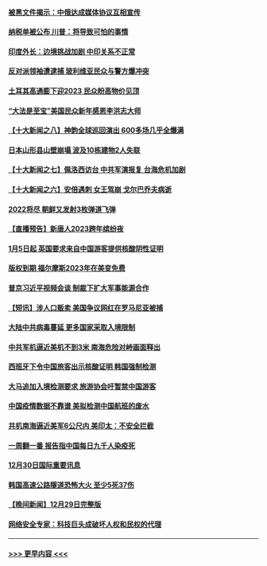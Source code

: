 #### [被黑文件揭示：中俄达成媒体协议互相宣传](../pages/prog202/a103612047.md?t=12312143) 
#### [纳税单被公布 川普：将导致可怕的事情](../pages/prog202/a103612044.md?t=12312143) 
#### [印度外长：边境挑战加剧 中印关系不正常](../pages/prog202/a103612041.md?t=12312143) 
#### [反对派领袖遭逮捕 玻利维亚民众与警方爆冲突](../pages/prog202/a103611985.md?t=12312143) 
#### [土耳其高通膨下迎2023 民众盼高物价见顶](../pages/prog202/a103611956.md?t=12312143) 
#### [“大法是至宝”美国民众新年感恩李洪志大师](../pages/prog202/a103611858.md?t=12312143) 
#### [【十大新闻之八】神韵全球巡回演出 600多场几乎全爆满](../pages/prog202/a103611096.md?t=12312143) 
#### [日本山形县山壁崩塌 波及10栋建物2人失联](../pages/prog202/a103611802.md?t=12312143) 
#### [【十大新闻之七】佩洛西访台 中共军演报复 台海危机加剧](../pages/prog202/a103611099.md?t=12312143) 
#### [【十大新闻之六】安倍遇刺 女王驾崩 戈尔巴乔夫病逝](../pages/prog202/a103611124.md?t=12312143) 
#### [2022将尽 朝鲜又发射3枚弹道飞弹](../pages/prog202/a103611767.md?t=12312143) 
#### [【直播预告】新唐人2023跨年缤纷夜](../pages/prog202/a103610207.md?t=12312143) 
#### [1月5日起 英国要求来自中国游客提供核酸阴性证明](../pages/prog202/a103611568.md?t=12312143) 
#### [版权到期 福尔摩斯2023年在美变免费](../pages/prog202/a103611480.md?t=12312143) 
#### [普京习近平视频会谈 制裁下扩大军事能源合作](../pages/prog202/a103611316.md?t=12312143) 
#### [【短讯】涉人口贩卖 美国争议网红在罗马尼亚被捕](../pages/prog202/a103611320.md?t=12312143) 
#### [大陆中共病毒蔓延 更多国家采取入境限制](../pages/prog202/a103611311.md?t=12312143) 
#### [中共军机逼近美机不到3米 南海危险对峙画面释出](../pages/prog202/a103611246.md?t=12312143) 
#### [西班牙下令中国旅客出示核酸证明 韩国强制检测](../pages/prog202/a103611109.md?t=12312143) 
#### [大马追加入境检测要求 旅游协会吁暂禁中国游客](../pages/prog202/a103610632.md?t=12312143) 
#### [中国疫情数据不靠谱 美拟检测中国航班的废水](../pages/prog202/a103610629.md?t=12312143) 
#### [共机南海逼近美军6公尺内 美印太：不安全拦截](../pages/prog202/a103610637.md?t=12312143) 
#### [一周翻一番 报告指中国每日九千人染疫死](../pages/prog202/a103610625.md?t=12312143) 
#### [12月30日国际重要讯息](../pages/prog202/a103610634.md?t=12312143) 
#### [韩国高速公路隧道恐怖大火 至少5死37伤](../pages/prog202/a103610329.md?t=12312143) 
#### [【晚间新闻】12月29日完整版](../pages/prog202/a103610315.md?t=12312143) 
#### [网络安全专家：科技巨头成破坏人权和民权的代理](../pages/prog202/a103610338.md?t=12312143) 

----
#### [ >>> 更早内容 <<< ](../indexes/prog202-earlier.md)
